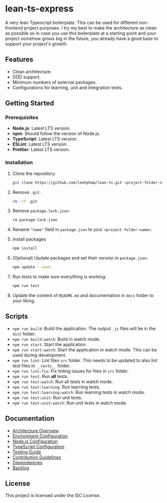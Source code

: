 # lean-ts-express

A very lean Typescript boilerplate.
This can be used for different non-frontend project purposes.
I try my best to make the architecture as clean as possible so in case
you use this boilerplate at a starting point and
your project somehow grows big in the future,
you already have a good base to support your project's growth.

## Features

- Clean architecture.
- DDD support.
- Minimum numbers of external packages.
- Configurations for learning, unit and integration tests.

## Getting Started

### Prerequisites

- **Node.js**: Latest LTS version.
- **npm**: Should follow the version of Node.js.
- **TypeScript**: Latest LTS version.
- **ESLint**: Latest LTS version.
- **Prettier**: Latest LTS version.

### Installation

1. Clone the repository:

    ```bash
    git clone https://github.com/leehpham/lean-ts.git <project-folder-name>

2. Remove `.git`:

    ```bash
    rm -rf .git
    ```

3. Remove `package-lock.json`:

    ```bash
    rm package-lock.json
    ```

4. Rename `"name"` field in `package.json` to your `<project-folder-name>`.

5. Install packages

    ```bash
    npm install
    ```

6. (Optional) Update packages and set their version in `package.json`:

    ```bash
    npm update --save
    ```

7. Run tests to make sure everything is working:

    ```bash
    npm run test
    ```

8. Update the content of `README.md` and documentation in `docs` folder to your liking.

## Scripts

- `npm run build`: Build the application.
  The output `.js` files will be in the `dist` folder.
- `npm run build:watch`: Build in watch mode.
- `npm run start`: Start the application.
- `npm run start:watch`: Start the application in watch mode.
  This can be used during development.
- `npm run lint`: Lint files `src` folder.
  This needs to be updated to also lint test files in `__tests__` folder.
- `npm run lint:fix`: Fix linting issues for files in `src` folder.
- `npm run test`: Run **all** tests.
- `npm run test:watch`: Run all tests in watch mode.
- `npm run test:learning`: Run learning tests.
- `npm run test:learning:watch`: Run learning tests in watch mode.
- `npm run test:unit`: Run unit tests.
- `npm run test:unit:watch`: Run unit tests in watch mode.

## Documentation

- [Architecture Overview](./docs/ARCHITECTURE.md)
- [Environment Configuration](./docs/ENVIRONMENT.md)
- [Node.js Configuration](./docs/NODEJS_CONFIG.md)
- [TypeScript Configuration](./docs/TYPESCRIPT_CONFIG.md)
- [Testing Guide](./docs/TESTING.md)
- [Contribution Guidelines](./docs/CONTRIBUTING.md)
- [Dependencies](./docs/DEPENDENCIES.md)
- [Backlog](./docs/BACKLOG.md)

## License

This project is licensed under the ISC License.
